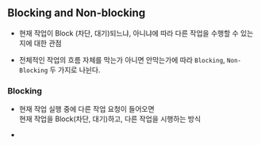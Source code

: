 
## Blocking and Non-blocking

- 현재 작업이 Block (차단, 대기)되느냐, 아니냐에 따라
	다른 작업을 수행할 수 있는 지에 대한 관점

- 전체적인 작업의 흐름 자체를 막는가 아니면 안막는가에 따라
	`Blocking`, `Non-Blocking` 두 가지로 나뉜다.
### Blocking

- 현재 작업 실행 중에 다른 작업 요청이 들어오면 <br/>
	현재 작업을 Block(차단, 대기)하고, 다른 작업을 시행하는 방식

- 
